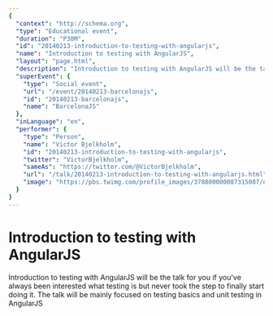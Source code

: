 ```yaml
---
{
  "context": "http://schema.org",
  "type": "Educational event",
  "duration": "P30M",
  "id": "20140213-introduction-to-testing-with-angularjs",
  "name": "Introduction to testing with AngularJS",
  "layout": "page.html",
  "description": "Introduction to testing with AngularJS will be the talk for you if you've always been interested what testing is but never took the step to finally start doing it. The talk will be mainly focused on testing basics and unit testing in AngularJS",
  "superEvent": {
    "type": "Social event",
    "url": "/event/20140213-barcelonajs",
    "id": "20140213-barcelonajs",
    "name": "BarcelonaJS"
  },
  "inLanguage": "en",
  "performer": {
    "type": "Person",
    "name": "Victor Bjelkholm",
    "id": "20140213-introduction-to-testing-with-angularjs",
    "twitter": "VictorBjelkholm",
    "sameAs": "https://twitter.com/@VictorBjelkholm",
    "url": "/talk/20140213-introduction-to-testing-with-angularjs.html",
    "image": "https://pbs.twimg.com/profile_images/378800000087315087/e5a78bb2b5c3051fdffed458ff6d7e9b.jpeg"
  }
}
---
```

# Introduction to testing with AngularJS

Introduction to testing with AngularJS will be the talk for you if you've always been interested what testing is but never took the step to finally start doing it. The talk will be mainly focused on testing basics and unit testing in AngularJS